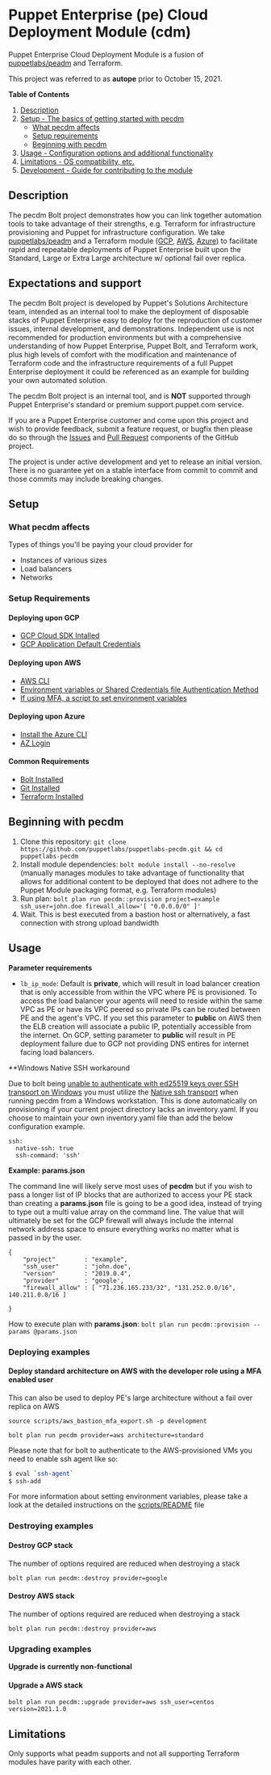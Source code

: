 # Puppet Enterprise (pe) Cloud Deployment Module (cdm)

Puppet Enterprise Cloud Deployment Module is a fusion of [puppetlabs/peadm](https://github.com/puppetlabs/puppetlabs-peadm) and Terraform.

This project was referred to as **autope** prior to October 15, 2021.

**Table of Contents**

1. [Description](#description)
2. [Setup - The basics of getting started with pecdm](#setup)
    * [What pecdm affects](#what-pecdm-affects)
    * [Setup requirements](#setup-requirements)
    * [Beginning with pecdm](#beginning-with-pecdm)
3. [Usage - Configuration options and additional functionality](#usage)
4. [Limitations - OS compatibility, etc.](#limitations)
5. [Development - Guide for contributing to the module](#development)

## Description

The pecdm Bolt project demonstrates how you can link together automation tools to take advantage of their strengths, e.g. Terraform for infrastructure provisioning and Puppet for infrastructure configuration. We take [puppetlabs/peadm](https://github.com/puppetlabs/puppetlabs-peadm) and a Terraform module ([GCP](https://github.com/puppetlabs/terraform-google-pe_arch), [AWS](https://github.com/puppetlabs/terraform-aws-pe_arch), [Azure](https://github.com/puppetlabs/terraform-azure-pe_arch)) to facilitate rapid and repeatable deployments of Puppet Enterprise built upon the Standard, Large or Extra Large architecture w/ optional fail over replica.

## Expectations and support

The pecdm Bolt project is developed by Puppet's Solutions Architecture team, intended as an internal tool to make the deployment of disposable stacks of Puppet Enterprise easy to deploy for the reproduction of customer issues, internal development, and demonstrations. Independent use is not recommended for production environments but with a comprehensive understanding of how Puppet Enterprise, Puppet Bolt, and Terraform work, plus high levels of comfort with the modification and maintenance of Terraform code and the infrastructure requirements of a full Puppet Enterprise deployment it could be referenced as an example for building your own automated solution.

The pecdm Bolt project is an internal tool, and is **NOT** supported through Puppet Enterprise's standard or premium support.puppet.com service.

If you are a Puppet Enterprise customer and come upon this project and wish to provide feedback, submit a feature request, or bugfix then please do so through the [Issues](https://github.com/puppetlabs/puppetlabs-pecdm/issues) and [Pull Request](https://github.com/puppetlabs/puppetlabs-pecdm/pulls) components of the GitHub project.

The project is under active development and yet to release an initial version. There is no guarantee yet on a stable interface from commit to commit and those commits may include breaking changes.

## Setup

### What pecdm affects

Types of things you'll be paying your cloud provider for

* Instances of various sizes
* Load balancers
* Networks

### Setup Requirements

#### Deploying upon GCP
* [GCP Cloud SDK Intalled](https://cloud.google.com/sdk/docs/quickstarts)
* [GCP Application Default Credentials](https://cloud.google.com/sdk/gcloud/reference/auth/application-default/)

#### Deploying upon AWS
* [AWS CLI](https://docs.aws.amazon.com/cli/latest/userguide/install-cliv2.html)
* [Environment variables or Shared Credentials file Authentication Method](https://www.terraform.io/docs/providers/aws/index.html#authentication)
* [If using MFA, a script to set environment variables](scripts/aws_bastion_mfa_export.sh)

#### Deploying upon Azure
* [Install the Azure CLI](https://docs.microsoft.com/en-us/cli/azure/install-azure-cli)
* [AZ Login](https://registry.terraform.io/providers/hashicorp/azurerm/latest/docs#authenticating-to-azure)

#### Common Requirements
* [Bolt Installed](https://puppet.com/docs/bolt/latest/bolt_installing.html)
* [Git Installed](https://git-scm.com/downloads)
* [Terraform Installed](https://www.terraform.io/downloads.html)

## Beginning with pecdm

1. Clone this repository: `git clone https://github.com/puppetlabs/puppetlabs-pecdm.git && cd puppetlabs-pecdm`
2. Install module dependencies: `bolt module install --no-resolve` (manually manages modules to take advantage of functionality that allows for additional content to be deployed that does not adhere to the Puppet Module packaging format, e.g. Terraform modules)
3. Run plan: `bolt plan run pecdm::provision project=example ssh_user=john.doe firewall_allow='[ "0.0.0.0/0" ]'`
4. Wait. This is best executed from a bastion host or alternatively, a fast connection with strong upload bandwidth

## Usage

**Parameter requirements**

* `lb_ip_mode`: Default is **private**, which will result in load balancer creation that is only accessible from within the VPC where PE is provisioned. To access the load balancer your agents will need to reside within the same VPC as PE or have its VPC peered so private IPs can be routed between PE and the agent's VPC. If you set this parameter to **public** on AWS then the ELB creation will associate a public IP, potentially accessible from the internet. On GCP, setting parameter to **public** will result in PE deployment failure due to GCP not providing DNS entires for internet facing load balancers.

**Windows Native SSH workaround

Due to bolt being [unable to authenticate with ed25519 keys over SSH transport on Windows](https://puppet.com/docs/bolt/latest/bolt_known_issues.html#unable-to-authenticate-with-ed25519-keys-over-ssh-transport-on-windows) you must utilize the [Native ssh transport](https://puppet.com/docs/bolt/latest/experimental_features.html#native-ssh-transport) when running pecdm from a Windows workstation. This is done automatically on provisioning if your current project directory lacks an inventory.yaml. If you choose to maintain your own inventory.yaml file than add the below configuration example.

```
ssh:
  native-ssh: true
  ssh-command: 'ssh' 
```

**Example: params.json**

The command line will likely serve most uses of **pecdm** but if you wish to pass a longer list of IP blocks that are authorized to access your PE stack than creating a **params.json** file is going to be a good idea, instead of trying to type out a multi value array on the command line. The value that will ultimately be set for the GCP firewall will always include the internal network address space to ensure everything works no matter what is passed in by the user.

```
{
    "project"        : "example",
    "ssh_user"       : "john.doe",
    "version"        : "2019.0.4",
    "provider"       : "google',
    "firewall_allow" : [ "71.236.165.233/32", "131.252.0.0/16", 140.211.0.0/16 ]

}
```

How to execute plan with **params.json**: `bolt plan run pecdm::provision --params @params.json`

### Deploying examples

#### Deploy standard architecture on AWS with the developer role using a MFA enabled user

This can also be used to deploy PE's large architecture without a fail over replica on AWS

```
source scripts/aws_bastion_mfa_export.sh -p development

bolt plan run pecdm provider=aws architecture=standard
```

Please note that for bolt to authenticate to the AWS-provisioned VMs you need to enable ssh agent like so:

```bash
$ eval `ssh-agent`
$ ssh-add
```

For more information about setting environment variables, please take a look at the detailed instructions on the [scripts/README](scripts/README.md) file

### Destroying examples

#### Destroy GCP stack

The number of options required are reduced when destroying a stack

`bolt plan run pecdm::destroy provider=google`

#### Destroy AWS stack

The number of options required are reduced when destroying a stack

`bolt plan run pecdm::destroy provider=aws`

### Upgrading examples

**Upgrade is currently non-functional**

#### Upgrade a AWS stack

`bolt plan run pecdm::upgrade provider=aws ssh_user=centos version=2021.1.0`

## Limitations

Only supports what peadm supports and not all supporting Terraform modules have parity with each other.
